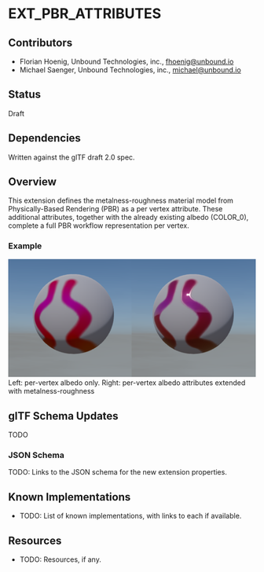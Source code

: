 

# EXT_PBR_ATTRIBUTES 

## Contributors

* Florian Hoenig, Unbound Technologies, inc., fhoenig@unbound.io
* Michael Saenger, Unbound Technologies, inc., michael@unbound.io

## Status

Draft

## Dependencies

Written against the glTF draft 2.0 spec.

## Overview

This extension defines the metalness-roughness material model from Physically-Based Rendering (PBR) as a per vertex attribute. These additional attributes, together with the already existing albedo (COLOR_0), complete a full PBR workflow representation per vertex.

### Example
![\[Comparison\]](Figures/vertex_metal_rough_comparison.png)
Left: per-vertex albedo only. Right: per-vertex albedo attributes extended with metalness-roughness

## glTF Schema Updates

TODO

### JSON Schema

TODO: Links to the JSON schema for the new extension properties.

## Known Implementations

* TODO: List of known implementations, with links to each if available.

## Resources

* TODO: Resources, if any.
